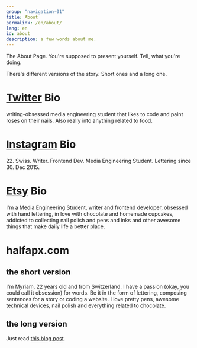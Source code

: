 ```yaml
---
group: "navigation-01"
title: About
permalink: /en/about/
lang: en
id: about
description: a few words about me.
---
```

The About Page. You're supposed to present yourself. Tell, what you're doing.

There's different versions of the story. Short ones and a long one.

# [Twitter](https://twitter.com/halfapx) Bio
writing-obsessed media engineering student that likes to code and paint roses on their nails. Also really into anything related to food.

# [Instagram](https://instagram.com/halfapx) Bio
<p>22. Swiss. Writer. Frontend Dev. Media Engineering Student. Lettering since 30. Dec 2015.</p>

# [Etsy](https://halfapx.etsy.com) Bio
I'm a Media Engineering Student, writer and frontend developer, obsessed with hand lettering, in love with chocolate and homemade cupcakes, addicted to collecting nail polish and pens and inks and other awesome things that make daily life a better place.

# halfapx.com

## the short version
I'm Myriam, 22 years old and from Switzerland. I have a passion (okay, you could call it obsession) for words. Be it in the form of lettering, composing sentences for a story or coding a website. I love pretty pens, awesome technical devices, nail polish and everything related to chocolate.

## the long version
Just read [this blog post](/en/reboot).
